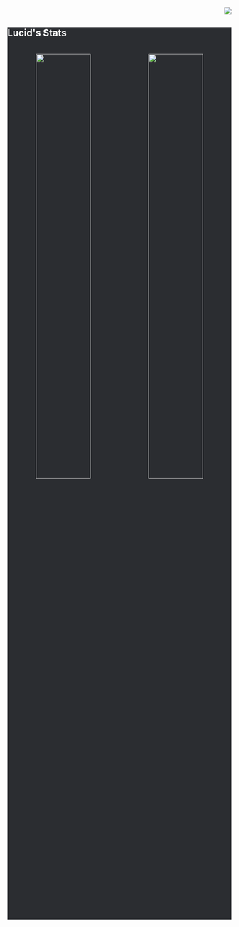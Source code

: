 <div align="right">
  <img src="https://visitor-badge.laobi.icu/badge?page_id=l3c1d" />
</div>

<div style="background-color: rgb(43, 45, 49);">
  <h2 style="color: white;">Lucid's Stats</h2>
  <br>
  <div align="center">
    <img width="49.5%" src="https://github-readme-streak-stats.herokuapp.com/?user=l3c1d&theme=dracula&hide_border=true" />
    <img width="49.5%" src="https://github-readme-stats.vercel.app/api/top-langs/?username=l3c1d&layout=compact&theme=dark&hide_border=true" />
    <br/><br/>
  </div>
</div>
